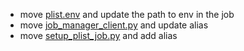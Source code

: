 - move [plist.env](local_plist/plist.env) and update the path to env in the job
- move [job_manager_client.py](job_manager_client.py) and update alias
- move [setup_plist_job.py](setup_plist_job.py) and add alias